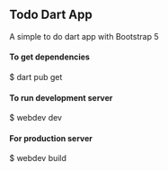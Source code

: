 ## Todo Dart App

A simple to do dart app with Bootstrap 5

#### To get dependencies

$ dart pub get

#### To run development server

$ webdev dev

#### For production server

$ webdev build
